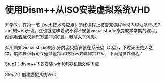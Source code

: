 # 使用Dism++从ISO安装虚拟系统VHD

开学季，在第一节《web技术与应用》选修课程上被告知课程学习内容为基于JSP .net的web开发，这也就意味着我不得不安装visual studio来完成本学期的课程。然鹅看着我仅剩6GB空间的C盘，我陷入了沉思。

众所周知visual studio的部分内容只能安装在系统盘（C盘），不过天无绝人之路，度娘告诉我可以通过虚拟系统将vs安装到其它盘。下面是操作流程：

Step1：dism++下载安装 win10ISO镜像文件下载

Step2：创建虚拟系统VHD
